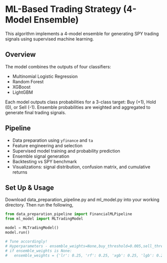 # ML-Based Trading Strategy (4-Model Ensemble)

This algorithm implements a 4-model ensemble for generating SPY trading signals using supervised machine learning.

## Overview

The model combines the outputs of four classifiers:
- Multinomial Logistic Regression
- Random Forest
- XGBoost
- LightGBM

Each model outputs class probabilities for a 3-class target: Buy (+1), Hold (0), or Sell (-1). Ensemble probabilities are weighted and aggregated to generate final trading signals.

## Pipeline

- Data preparation using `yfinance` and `ta`
- Feature engineering and selection
- Supervised model training and probability prediction
- Ensemble signal generation
- Backtesting vs SPY benchmark
- Visualizations: signal distribution, confusion matrix, and cumulative returns

## Set Up & Usage

Download data_preparation_pipeline.py and ml_model.py into your working directory. Then run the following,

```python
from data_preparation_pipeline import FinancialMLPipeline
from ml_model import MLTradingModel

model = MLTradingModel()
model.run()

# Tune accordingly!
# Hyperparameters - ensemble_weights=None,buy_threshold=0.005,sell_threshold=0.001,test_start='2025-01-20',xgb_max_depth=3,xgb_learn_rate=0.04,light_max_depth=3,light_learn_rate=0.03
# if ensemble_weights is None:
#   ensemble_weights = {'lr': 0.25, 'rf': 0.25, 'xgb': 0.25, 'lgb': 0.25}
